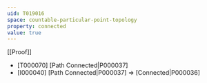```yaml
---
uid: T019016
space: countable-particular-point-topology
property: connected
value: true
---
```

[[Proof]]

* [T000070] [Path Connected|P000037]
* [I000040] [Path Connected|P000037] => [Connected|P000036]


